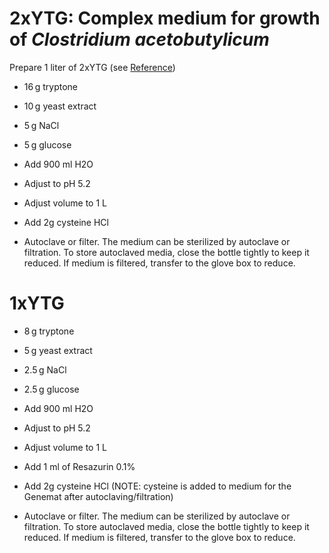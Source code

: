 # 2xYTG: Complex medium for growth of *Clostridium acetobutylicum*

Prepare 1 liter of 2xYTG (see [Reference](https://sharebiology.com/2x-yt-medium/))

-   16 g tryptone

-   10 g yeast extract

-   5 g NaCl

-   5 g glucose
   
-   Add 900 ml H2O

-   Adjust to pH 5.2

-   Adjust volume to 1 L

- Add 2g cysteine HCl

-   Autoclave or filter. The medium can be sterilized by autoclave or filtration. To store autoclaved media, close the bottle tightly to keep it reduced. If medium is filtered, transfer to the glove box to reduce.

# 1xYTG 

-   8 g tryptone

-   5 g yeast extract

-   2.5 g NaCl

-   2.5 g glucose
   
-   Add 900 ml H2O

-   Adjust to pH 5.2

-   Adjust volume to 1 L

-   Add 1 ml of Resazurin 0.1%

-   Add 2g cysteine HCl (NOTE: cysteine is added to medium for the Genemat after autoclaving/filtration)

-   Autoclave or filter. The medium can be sterilized by autoclave or filtration. To store autoclaved media, close the bottle tightly to keep it reduced. If medium is filtered, transfer to the glove box to reduce.
